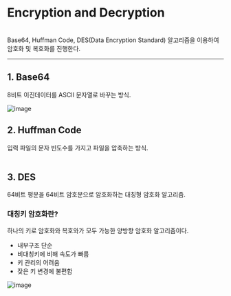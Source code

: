 # Encryption and Decryption
<br>
Base64, Huffman Code, DES(Data Encryption Standard) 알고리즘을 이용하여 암호화 및 복호화를 진행한다.

---

## 1. Base64
8비트 이진데이터를 ASCII 문자열로 바꾸는 방식.

![image](https://user-images.githubusercontent.com/43190509/115522829-6b75b580-a2c7-11eb-8143-26c172a94060.png)


## 2. Huffman Code
입력 파일의 문자 빈도수를 가지고 파일을 압축하는 방식.
<br><br>
## 3. DES
64비트 평문을 64비트 암호문으로 암호화하는 대칭형 암호화 알고리즘.
### 대칭키 암호화란?
하나의 키로 암호화와 복호와가 모두 가능한 양방향 암호화 알고리즘이다.
- 내부구조 단순
- 비대칭키에 비해 속도가 빠름
- 키 관리의 어려움
- 잦은 키 변경에 불편함
 
![image](https://user-images.githubusercontent.com/43190509/115527249-dcb76780-a2cb-11eb-9c85-d404d1ab19ee.png)



